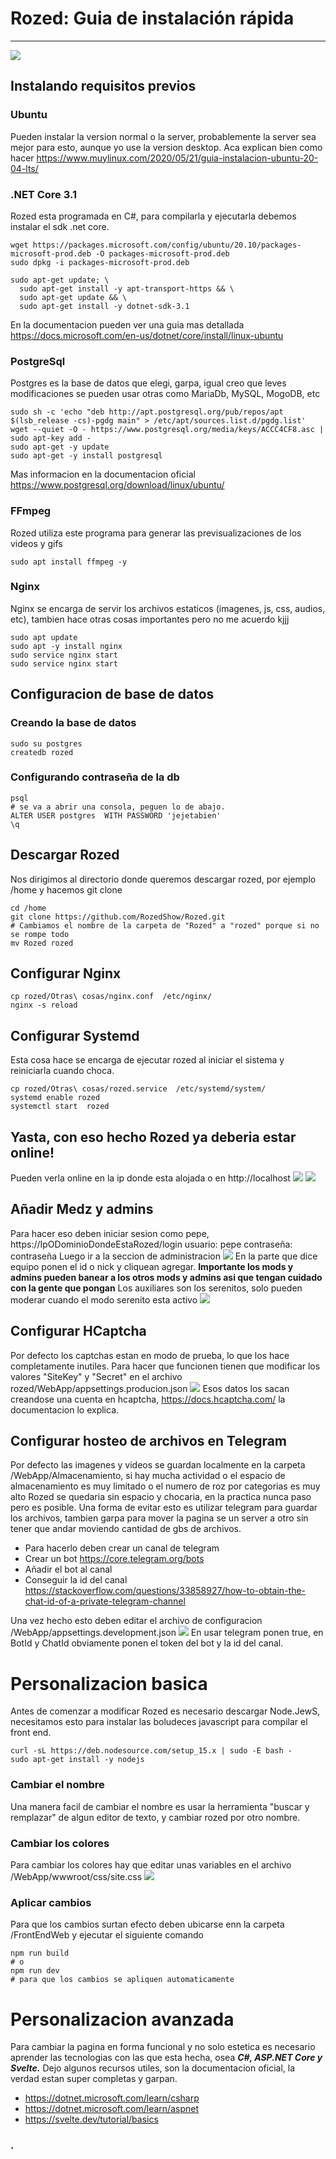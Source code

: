 # Rozed: Guia de instalación rápida
____
![](https://media4.giphy.com/media/coqsY63o6aGqaZn3l1/giphy.gif)
## Instalando requisitos previos
### Ubuntu
Pueden instalar la version normal o la server, probablemente la server sea mejor para esto, aunque yo use la version desktop.
Aca explican bien como hacer https://www.muylinux.com/2020/05/21/guia-instalacion-ubuntu-20-04-lts/
### .NET Core 3.1
Rozed esta programada en C#, para compilarla y ejecutarla debemos instalar el sdk .net core.
```
wget https://packages.microsoft.com/config/ubuntu/20.10/packages-microsoft-prod.deb -O packages-microsoft-prod.deb
sudo dpkg -i packages-microsoft-prod.deb

sudo apt-get update; \
  sudo apt-get install -y apt-transport-https && \
  sudo apt-get update && \
  sudo apt-get install -y dotnet-sdk-3.1
```
En la documentacion pueden ver una guia mas detallada https://docs.microsoft.com/en-us/dotnet/core/install/linux-ubuntu

### PostgreSql
Postgres es la base de datos que elegi, garpa, igual creo que leves modificaciones se pueden usar otras como MariaDb, MySQL, MogoDB, etc
```
sudo sh -c 'echo "deb http://apt.postgresql.org/pub/repos/apt $(lsb_release -cs)-pgdg main" > /etc/apt/sources.list.d/pgdg.list'
wget --quiet -O - https://www.postgresql.org/media/keys/ACCC4CF8.asc | sudo apt-key add -
sudo apt-get -y update
sudo apt-get -y install postgresql
```
Mas informacion en la documentacion oficial https://www.postgresql.org/download/linux/ubuntu/

### FFmpeg
Rozed utiliza este programa para generar las previsualizaciones de los videos y gifs
```
sudo apt install ffmpeg -y
```
### Nginx
Nginx se encarga de servir los archivos estaticos (imagenes, js, css, audios, etc), tambien hace otras cosas importantes pero no me acuerdo kjjj
```
sudo apt update
sudo apt -y install nginx
sudo service nginx start
sudo service nginx start
```

## Configuracion de base de datos
### Creando la base de datos
```
sudo su postgres
createdb rozed
```
### Configurando contraseña de la db
```
psql
# se va a abrir una consola, peguen lo de abajo.
ALTER USER postgres  WITH PASSWORD 'jejetabien'
\q
```
## Descargar Rozed
Nos dirigimos al directorio donde queremos descargar rozed, por ejemplo /home y hacemos git clone
```
cd /home
git clone https://github.com/RozedShow/Rozed.git
# Cambiamos el nombre de la carpeta de "Rozed" a "rozed" porque si no se rompe todo
mv Rozed rozed
```
## Configurar Nginx
```
cp rozed/Otras\ cosas/nginx.conf  /etc/nginx/
nginx -s reload
```
## Configurar Systemd
Esta cosa hace se encarga de ejecutar rozed al iniciar el sistema y reiniciarla cuando choca.
```
cp rozed/Otras\ cosas/rozed.service  /etc/systemd/system/
systemd enable rozed
systemctl start  rozed
```
## Yasta, con eso hecho Rozed ya deberia estar online!
Pueden verla online en la ip donde esta alojada o en  http://localhost
![](https://i.imgur.com/phIG68M.png)
![](https://imgur.com/jS0Hsz3.png)
## Añadir Medz y admins
Para hacer eso deben iniciar sesion como pepe,
https://IpODominioDondeEstaRozed/login
usuario: pepe
contraseña: contraseña
Luego ir a la seccion de administracion
![](https://i.imgur.com/S1ujRNv.png)
En la parte que dice equipo ponen el id o nick y cliquean agregar. **Importante los mods y admins pueden banear a los otros mods y admins asi que tengan cuidado con la gente que pongan**
Los auxiliares son los serenitos, solo pueden moderar cuando el modo serenito esta activo
![](https://i.imgur.com/Or0O5Tz.png)
## Configurar HCaptcha
Por defecto los captchas estan en modo de prueba, lo que los hace completamente inutiles.
Para hacer que funcionen tienen que modificar los valores "SiteKey" y "Secret" en el archivo rozed/WebApp/appsettings.producion.json
![](https://i.imgur.com/Hu6ZS4e.png)
Esos datos los sacan creandose una cuenta en hcaptcha, https://docs.hcaptcha.com/ la documentacion lo explica.
## Configurar hosteo de archivos en Telegram
Por defecto las imagenes y videos se guardan localmente en la carpeta /WebApp/Almacenamiento, si hay mucha actividad o el espacio de almacenamiento es muy limitado o el numero de roz por categorias es muy alto Rozed se quedaria sin espacio y chocaria, en la practica nunca paso pero es posible.
Una forma de evitar esto es utilizar telegram para guardar los archivos, tambien garpa para mover la pagina se un server a otro sin tener que andar moviendo cantidad de gbs de archivos.

- Para hacerlo deben crear un canal de telegram
- Crear un bot https://core.telegram.org/bots
- Añadir el bot al canal
- Conseguir la id del canal https://stackoverflow.com/questions/33858927/how-to-obtain-the-chat-id-of-a-private-telegram-channel

Una vez hecho esto deben editar el archivo de configuracion /WebApp/appsettings.development.json
![](https://i.imgur.com/kXxth6u.png)
En usar telegram ponen true, en BotId y ChatId obviamente ponen el token del bot y la id del canal.

# Personalizacion basica
Antes de comenzar a modificar Rozed es necesario descargar Node.JewS, necesitamos esto para instalar las boludeces javascript para compilar el front end.
```
curl -sL https://deb.nodesource.com/setup_15.x | sudo -E bash -
sudo apt-get install -y nodejs
```
### Cambiar el nombre
Una manera facil de cambiar el nombre es usar la herramienta "buscar y remplazar" de algun editor de texto, y cambiar rozed por otro nombre.
### Cambiar los colores
Para cambiar los colores hay que  editar unas variables en el archivo /WebApp/wwwroot/css/site.css
![](https://i.imgur.com/H5VlPqD.png)
### Aplicar cambios
Para que los cambios surtan efecto deben ubicarse enn la carpeta /FrontEndWeb y ejecutar el siguiente comando
```
npm run build
# o 
npm run dev
# para que los cambios se apliquen automaticamente
```

# Personalizacion avanzada
Para cambiar la pagina en forma funcional y no solo estetica es necesario aprender las tecnologias con las que esta hecha, osea ***C#, ASP.NET Core y Svelte.***
Dejo algunos recursos utiles, son la documentacion oficial, la verdad estan super completas y garpan.
- https://dotnet.microsoft.com/learn/csharp
- https://dotnet.microsoft.com/learn/aspnet
- https://svelte.dev/tutorial/basics


### .

